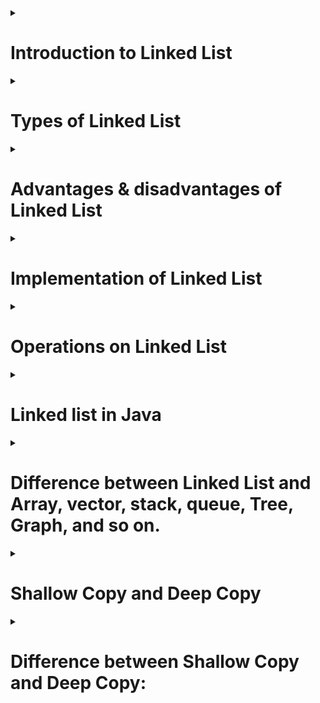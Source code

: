 <details>
<summary>

# Introduction to Linked List
</summary>

- A linked list is a linear data structure, in which the elements are not stored at contiguous memory locations.
- The elements in a linked list are linked using pointers.
- A linked list is a dynamic data structure.
- Each element in a list is called a node.
- The first node is called the head.
- The last node points to null.
- Each node contains two parts: data and a reference to the next node.
- The last node has a reference to null.
- The entry point into a linked list is called the head of the list.
- The head is a reference to the first node in a linked list.
- The head is null if the list is empty.
- The head is the only reference that you need to keep track of to access the entire list.

<img src="https://user-images.githubusercontent.com/73056786/190239678-18b42b01-59f7-46aa-8990-e066e0095ac1.png" alt="Linked-list"/>

## Linked List Example
    import java.util.LinkedList;

    public class LL {
        public static void main(String[] args) {

            // Create a linked list.
            LinkedList<Integer> list = new LinkedList<Integer>();

            // Print the linked list before adding elements.
            System.out.println("Initial list: " + list);    // Empty linked list.

            // Add elements to the linked list.
            list.add(1);
            list.add(2);
            list.add(3);
            list.add(4);
            list.add(5);

            // Print the linked list after adding elements.
            System.out.println("List after adding elements: " + list);  // Expacted output [1, 2, 3, 4, 5]
        }
    }

## Output
    Initial list: []
    List after adding elements: [1, 2, 3, 4, 5]

</details>

<details>
<summary>

# Types of Linked List
</summary>

  1. Singly Linked List
  2. Doubly Linked List
  3. Circular Linked List
</details>

<details>
<summary>

# Advantages & disadvantages of Linked List
</summary>

## Advantages of Linked List
  1. Dynamic Size (No need to specify the size of the list)
  2. Ease of insertion/deletion.
  3. No need to specify size.
  4. No need to shift elements.
  5. No need to allocate memory and deallocate memory.
  6. No need to worry about memory overflow, memory fragmentation, and memory access time.
  7. No need to worry about cache misses.

## Disadvantages of Linked List
  1. Random access is not allowed. We have to access elements sequentially starting from the first node. So we cannot do binary search with linked lists efficiently with its default implementation.
  2. Extra memory space for a pointer is required with each element of the list.
  3. Not cache friendly. Since array elements are contiguous locations, there is locality of reference which is not there in case of linked lists.

## Applications of Linked List
  1. Implementation of stacks and queues.
  2. Implementation of graphs, hash tables, adjacency lists, and dynamic memory allocation.
  3. Implementation of undo functionality in text editors.
</details>

<details>
<summary>

# Implementation of Linked List
</summary>

   1. Using Arrays
   2. Using Pointers
   3. Using Classes

**Note:** The last node will contain address as NULL to mark the end of the list.
</details>

<details>
<summary>

# Operations on Linked List
</summary>

  1. Insertion
  2. Deletion
  3. Traversal
  4. Searching
  5. Sorting
  6. Reversing, and so on.
  
  **1. Insertion:** There are three types of insertion: <br>
    a. Insertion at the beginning <br>
    b. Insertion at the end <br>
    c. Insertion at a given position <br>
    
  **2. Deletion:** There are three types of deletion: <br>
    a. Deletion at the beginning <br>
    b. Deletion at the end <br>
    c. Deletion at a given position <br>
</details>

<details>
<summary>

# Linked list in Java
</summary>

  - We can implement a linked list in Java using the LinkedList class.
  - The LinkedList class implements the List interface and extends the AbstractSequentialList class.
  - The LinkedList class is a doubly linked list implementation of the List and Deque interfaces.
  - The LinkedList class can also be used as a list, stack or queue.
  - The LinkedList class is a member of the java.util package.

## Syntax of the LinkedList in Java
    LinkedList<DataType> listName = new LinkedList<DataType>();

## Constructors of LinkedList class
   1. LinkedList()
   2. LinkedList(Collection c)
   3. LinkedList(Deque d)
   4. LinkedList(List l)
   5. LinkedList(Queue q)
   6. LinkedList(String s)
   7. LinkedList(String s, Locale l)
   8. LinkedList(String s, Charset c)
   9. LinkedList(String s, CharsetDecoder d) and so on.

## Methods of LinkedList class
   1. add()
   2. addAll()
   3. add(int index, Object element)
   4. clear()
   5. indexOf()
   6. lastIndexOf() and so on.
</details>

<details>
<summary>

# Difference between Linked List and Array, vector, stack, queue, Tree, Graph, and so on.
</summary>

## Linked List vs Array: 
  1. Arrays can be used to store linear data of similar types, but linked lists (generally) consists of nodes where each node contains a data field and a reference(link) to the next node in the list.
  2. Arrays have better cache locality that can make a pretty big difference in performance.
  3. Size of the array is fixed: So we must know the upper limit on the number of elements in advance. Also, generally, the allocated memory is equal to the upper limit irrespective of the usage.
  4. Inserting a new element in an array of elements is expensive because the room has to be created for the new elements and to create room existing elements have to be shifted.
  5. For example, in a system if we maintain a sorted list of IDs in an array id[].
      id[] = [1000, 1010, 1050, 2000, 2040].
      And if we want to insert a new ID 1005, then to maintain the sorted order, we have to move all the elements after 1000 (excluding 1000).
      Deletion is also expensive with arrays until unless some special techniques are used. For example, to delete 1010 in id[], everything after 1010 has to be moved.
  6. Unlike arrays, linked list elements can be easily inserted or removed without reallocation or reorganization of the entire structure because the data items need not be stored contiguously in memory or on disk, while restructuring the linked list uses a little bit more memory than an array because of the storage used by the pointers.

## Linked List vs Vector:
  1. Vector is a dynamic array while linked list is a dynamic list.
  2. Vector is synchronized while linked list is not.
  3. Vector is implemented using array while linked list is implemented using pointers.
  4. Vector is better for storing and accessing data while linked list is better for manipulating data.

## Linked List vs Stack:
  1. Stack is a linear data structure while linked list is a linear or a non-linear data structure.
  2. Stack is a dynamic array while linked list is a dynamic list.
  3. Stack is synchronized while linked list is not.
  4. Stack is implemented using array while linked list is implemented using pointers.
  5. Stack is better for storing and accessing data while linked list is better for manipulating data.

## Linked List vs Queue:
  1. Queue is a linear data structure while linked list is a linear or a non-linear data structure.
  2. Queue is a dynamic array while linked list is a dynamic list.
  3. Queue is synchronized while linked list is not.
  4. Queue is implemented using array while linked list is implemented using pointers.
  5. Queue is better for storing and accessing data while linked list is better for manipulating data.

## Linked List vs Tree:
  1. Tree is a hierarchical data structure while linked list is a linear or a non-linear data structure.
  2. Tree is a dynamic array while linked list is a dynamic list.
  3. Tree is synchronized while linked list is not.
  4. Tree is implemented using array while linked list is implemented using pointers.
  5. Tree is better for storing and accessing data while linked list is better for manipulating data.

## Linked List vs Graph:
  1. Graph is a non-linear data structure while linked list is a linear or a non-linear data structure.
  2. Graph is a dynamic array while linked list is a dynamic list.
  3. Graph is synchronized while linked list is not.
  4. Graph is implemented using array while linked list is implemented using pointers.
  5. Graph is better for storing and accessing data while linked list is better for manipulating data.
</details>

<details>
<summary>

# Shallow Copy and Deep Copy
</summary>

## Shallow Copy:
  - A shallow copy means that only the reference of the object is copied. If any changes are made to a copy of object, it will be reflected in the original object.
  - In Java, all wrapper classes (like Integer, Boolean, Byte etc) and String class are immutable. So, when we assign any variable to another, a copy of the reference is created. For example:

    Integer a = 10; <br>
    Integer b = a; <br>
    b++; <br>
    System.out.println(a); // 10 <br>
    System.out.println(b); // 11

  - In the above example, a copy of the reference of a is created in b. So, any changes made to b will be reflected in a.

  ## Example of Shallow Copy using Linked List:
        import java.util.LinkedList;
        public class ShallowCopy {
          public static void main(String[] args) {
            LinkedList<String> list1 = new LinkedList<String>();

            list1.add("A");
            list1.add("B");
            list1.add("C");
            list1.add("D");

            System.out.println("List1: " + list1);
            
            LinkedList<String> list2 = list1;
            list2.add("E");
            list2.add("F");
            System.out.println("List2: " + list2);
          }
        }

<<<<<<< HEAD
## Deep Copy:
  - A deep copy means that a copy of the object is created. If any changes are made to a copy of object, it will not be reflected in the original object.
  - For example:
=======
# Deep Copy:
  - A deep copy means that a copy of the object is created. If any changes are made to a copy of object, it will not be reflected in the original object. <br>
  For example:
>>>>>>> b5d72e31fc1268925d1eca5343e7367fc2cb99c8

    Integer a = 10; <br>
    Integer b = new Integer(a); <br>
    b++; <br>
    System.out.println(a); // 10 <br>
    System.out.println(b); // 11

  - In the above example, a copy of the object is created in b. So, any changes made to b will not be reflected in a.

  ## Example of deep copy in linked list

        import java.util.LinkedList;
        public class LinkedListExample {
            public static void main(String[] args) {
                LinkedList<String> list = new LinkedList<String>();

                list.add("A");
                list.add("B");
                list.add("C");
                list.add("D");
                list.add("E");
                
                System.out.println("Original List: " + list);
                
                LinkedList<Integer> deepCopy = new LinkedList<Integer>(list);
                System.out.println("Cloned List: " + deepCopy);
            }
        }

</details>

<details>
<summary>

# Difference between Shallow Copy and Deep Copy:
</summary>

  - Shallow copy creates a new object and copies the reference of the original object to the new object. So, any changes made to the new object will be reflected in the original object.
  - Deep copy creates a new object and copies the values of the original object to the new object. So, any changes made to the new object will not be reflected in the original object.
  - Shallow copy is used to copy the object of immutable classes like String, Integer, Boolean etc.
  - Deep copy is used to copy the object of mutable classes like ArrayList, LinkedList, HashMap etc.
  - Shallow copy is faster than deep copy.
  - Deep copy is slower than shallow copy.
</details>
